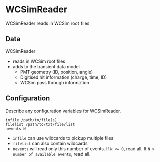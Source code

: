 # WCSimReader

WCSimReader reads in WCSim root files

## Data

WCSimReader
* reads in WCSim root files
* adds to the transient data model
  * PMT geometry (ID, position, angle)
  * Digitised hit information (charge, time, ID)
  * WCSim pass through information


## Configuration

Describe any configuration variables for WCSimReader.

```
infile /path/to/file(s)
filelist /path/to/txt/file/list
nevents N
```

* `infile` can use wildcards to pickup multiple files
* `filelist` can also contain wildcards
* `nevents` will read only this number of events. If `N <= 0`, read all. If `N > number of available events`, read all.
